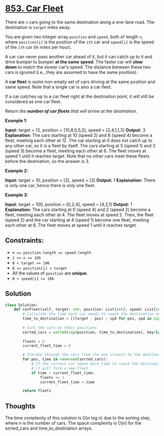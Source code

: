 # [853. Car Fleet](https://leetcode.com/problems/car-fleet/)

There are `n` cars going to the same destination along a one-lane road. The destination is `target` miles away.

You are given two integer array `position` and `speed`, both of length `n`, where `position[i]` is the position of the `ith` car and `speed[i]` is the speed of the `ith` car (in miles per hour).

A car can never pass another car ahead of it, but it can catch up to it and drive bumper to bumper **at the same speed**. The faster car will **slow down** to match the slower car's speed. The distance between these two cars is ignored (i.e., they are assumed to have the same position).

A **car fleet** is some non-empty set of cars driving at the same position and same speed. Note that a single car is also a car fleet.

If a car catches up to a car fleet right at the destination point, it will still be considered as one car fleet.

Return _the **number of car fleets** that will arrive at the destination_.

**Example 1:**

**Input:** target = 12, position = [10,8,0,5,3], speed = [2,4,1,1,3]
**Output:** 3
**Explanation:**
The cars starting at 10 (speed 2) and 8 (speed 4) become a fleet, meeting each other at 12.
The car starting at 0 does not catch up to any other car, so it is a fleet by itself.
The cars starting at 5 (speed 1) and 3 (speed 3) become a fleet, meeting each other at 6. The fleet moves at speed 1 until it reaches target.
Note that no other cars meet these fleets before the destination, so the answer is 3.

**Example 2:**

**Input:** target = 10, position = [3], speed = [3]
**Output:** 1
**Explanation:** There is only one car, hence there is only one fleet.

**Example 3:**

**Input:** target = 100, position = [0,2,4], speed = [4,2,1]
**Output:** 1
**Explanation:**
The cars starting at 0 (speed 4) and 2 (speed 2) become a fleet, meeting each other at 4. The fleet moves at speed 2.
Then, the fleet (speed 2) and the car starting at 4 (speed 1) become one fleet, meeting each other at 6. The fleet moves at speed 1 until it reaches target.

## **Constraints:**

- `n == position.length == speed.length`
- `1 <= n <= 105`
- `0 < target <= 106`
- `0 <= position[i] < target`
- All the values of `position` are **unique**.
- `0 < speed[i] <= 106`

## Solution

```python
class Solution:
    def carFleet(self, target: int, position: List[int], speed: List[int]) -> int:
        # Calculate the time each car needs to reach the destination and pair it with the car's position
        time_to_destination = [(target - pos) / spd for pos, spd in zip(position, speed)]
        
        # Sort the cars by their positions
        sorted_cars = sorted(zip(position, time_to_destination), key=lambda x: x[0])
        
        fleets = 0
        current_fleet_time = 0

        # Iterate through the cars from the one closest to the destination to the one farthest away
        for pos, time in reversed(sorted_cars):
            # If the current car needs more time to reach the destination than the current fleet time,
            # it will form a new fleet
            if time > current_fleet_time:
                fleets += 1
                current_fleet_time = time

        return fleets

```

## Thoughts

The time complexity of this solution is O(n log n) due to the sorting step, where n is the number of cars. The space complexity is O(n) for the sorted_cars and time_to_destination arrays.
